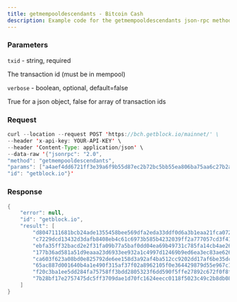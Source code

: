 ```yaml
---
title: getmempooldescendants - Bitcoin Cash
description: Example code for the getmempooldescendants json-rpc method. Сomplete guide on how to use getmempooldescendants json-rpc in GetBlock.io Web3 documentation.
---
```


### Parameters


`txid` - string, required

The transaction id (must be in mempool)

`verbose` - boolean, optional, default=false

True for a json object, false for array of transaction ids

### Request

``` java
curl --location --request POST 'https://bch.getblock.io/mainnet/' \
--header 'x-api-key: YOUR-API-KEY' \
--header 'Content-Type: application/json' \
--data-raw '{"jsonrpc": "2.0",
"method": "getmempooldescendants",
"params": ["a4aef4dd6721ff3e39a6f9b55d87ec2b72bc5bb55ea806ba75aa6c27b2a335df", null],
"id": "getblock.io"}'
```

###  Response

``` java
{
    "error": null,
    "id": "getblock.io",
    "result": [
        "d8047111681bcb24ade1355458bee569dfa2eda33ddf0d6a3b1eaa21fca0729b",
        "c7229dcd13432d3dafb8408eb4c61c6973b585b4232039ff2a777057cd3f419f",
        "ebfa35ff32bacd2e2f31fa09b77a5baf0dd04ea69b49731c785fa14cb4ae26c6",
        "177b36ad581a51d9eaaa23d6933ee932a1c4997d12469b9ed6ea3ec83ae626c8",
        "ca603f623a08bd0e825792de6ee158d3a92af4ba512cc9202dd17af6be35dcd3",
        "65ac887d001640b4a1e490f315af37f02a8962105f0e364429879d55e967c1e2",
        "f20c3ba1ee5dd284fa75758ff3bdd2805323f6dd590f5ffe27892c672f0f8ff3",
        "7b28bf17e2757475dc5ff3709dae1d70fc1624eecc0118f5023c49c2b8db08f7"
    ]
}
```

